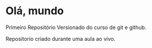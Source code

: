 # Olá, mundo
Primeiro Repositório Versionado do curso de git e github.

Repositorio criado durante uma aula ao vivo.